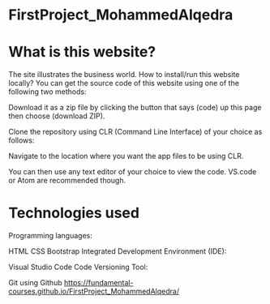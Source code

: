 # FirstProject_MohammedAlqedra

# What is this website?
The site illustrates the business world.
How to install/run this website locally?
You can get the source code of this website using one of the following two methods:

Download it as a zip file by clicking the button that says (code) up this page then choose (download ZIP).

Clone the repository using CLR (Command Line Interface) of your choice as follows:

Navigate to the location where you want the app files to be using CLR.

You can then use any text editor of your choice to view the code. VS.code or Atom are recommended though.

# Technologies used
Programming languages:

HTML
CSS
Bootstrap
Integrated Development Environment (IDE):

Visual Studio Code
Code Versioning Tool:

Git using Github
https://fundamental-courses.github.io/FirstProject_MohammedAlqedra/
